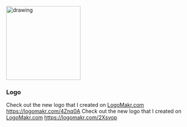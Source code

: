 <img src="https://user-images.githubusercontent.com/3071208/43360744-f45e1e82-92bc-11e8-9945-7908b197a7d2.png" alt="drawing" width="200px"/>

### Logo
Check out the new logo that I created on <a href="http://logomakr.com" title="Logo Makr">LogoMakr.com</a> https://logomakr.com/4Znq0A
Check out the new logo that I created on <a href="http://logomakr.com" title="Logo Makr">LogoMakr.com</a> https://logomakr.com/2Xsvop
